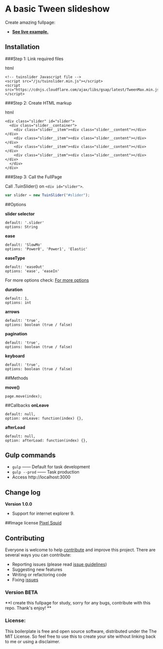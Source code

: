 # A basic Tween slideshow
Create amazing fullpage:
* **[See live example.](https://mverissimo.github.io/tweenslideshow/)**

## Installation
###Step 1: Link required files

html
```
<!-- tuinslider Javascript file -->
<script src="/js/tuinslider.min.js"></script>
<script src="https://cdnjs.cloudflare.com/ajax/libs/gsap/latest/TweenMax.min.js"></script>
```

###Step 2: Create HTML markup

html
```
<div class="slider" id="slider">
  <div class="slider__container">
    <div class="slider__item"><div class="slider__content"></div></div>
    <div class="slider__item"><div class="slider__content"></div></div>
    <div class="slider__item"><div class="slider__content"></div></div>
    <div class="slider__item"><div class="slider__content"></div></div>
  </div>
</div>
```

###Step 3: Call the FullPage

Call .TuinSlider() on `<div id="slider">`.

```javascript
var slider = new TuinSlider("#slider");
```

##Options

**slider selector**
```
default: '.slider'
options: String
```

**ease**
```
default: 'SlowMo'
options: 'Power0', 'Power1', 'Elastic'
```

**easeType**
```
default: 'easeOut'
options: 'ease', 'easeIn'
```

For more options check: [For more options](href="http://greensock.com/ease-visualizer)

**duration**
```
default: 1,
options: int
```

**arrows**
```
default: 'true',
options: boolean (true / false)
```

**pagination**
```
default: 'true',
options: boolean (true / false)
```

**keyboard**
```
default: 'true',
options: boolean (true / false)
```

##Methods

**move()**
```
page.move(index);
```

##Callbacks
**onLeave**
```
default: null,
option: onLeave: function(index) {},
```

**afterLoad**
```
default: null,
option: afterLoad: function(index) {},
```

## Gulp commands

* `gulp` —— Default for task development
* `gulp --prod` —— Task production
* Access http://localhost:3000

## Change log

**Version 1.0.0**

* Support for internet explorer 9.

##Image license
[Pixel Squid](https://www.pixelsquid.com/)

## Contributing

Everyone is welcome to help [contribute](CONTRIBUTING.md) and improve this project. There are several ways you can contribute:

* Reporting issues (please read [issue guidelines](https://github.com/necolas/issue-guidelines))
* Suggesting new features
* Writing or refactoring code
* Fixing [issues](https://github.com/roots/roots/issues)

### Version BETA

**I create this fullpage for study, sorry for any bugs, contribute with this repo. Thank's enjoy! **

### License:

This boilerplate is free and open source software, distributed under the The MIT License. So feel free to use this to create your site without linking back to me or using a disclaimer.